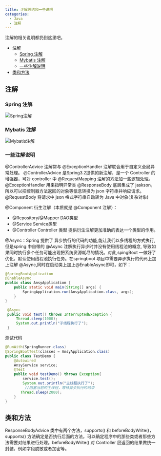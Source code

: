 ```yaml
---
title: 注解总结和一些说明
categories:
  - Java
  - 注解
---
```


注解的相关说明都扔到这里吧。

<!-- more -->

<!-- @import "[TOC]" {cmd="toc" depthFrom=2 depthTo=4 orderedList=true} -->

<!-- code_chunk_output -->

- [注解](#注解)
  - [Spring 注解](#spring-注解)
  - [Mybatis 注解](#mybatis-注解)
  - [一些注解说明](#一些注解说明)
- [类和方法](#类和方法)

<!-- /code_chunk_output -->

## 注解

### Spring 注解


![Spring注解](https://cdn.jsdelivr.net/gh/prettywinter/dist/images/doc/Spring注解总结.png "Spring注解总结")


### Mybatis 注解

![Mybatis注解](https://cdn.jsdelivr.net/gh/prettywinter/dist/images/doc/mybatis注解总结.png "Mybatis注解")


### 一些注解说明

@ControllerAdvice 注解常与 @ExceptionHandler 注解联合用于自定义全局异常处理。
@ControllerAdvice 是Spring3.2提供的新注解，是一个 Controller 的增强器，可对 controller 中 @RequestMapping 注解的方法加一些逻辑处理。
@ExceptionHandler 用来指明异常类
@ResponseBody 底层集成了 jaskson，所以可以把控制器方法返回的对象等信息转换为 json 字符串并响应请求。
@RequestBody 将请求中 json 格式字符串自动转为 Java 中对象(复杂对象)

@Component 衍生注解（本质就是 @Component 注解）：

- @Repository/@Mapper DAO类型
- @Service  Service类型
- @Controller Controller 类型
提供衍生注解更加准确的表达一个类型的作用。

@Async：Spring 提供了 异步执行的代码的功能,能让我们以多线程的方式执行,但是spring 中自带的 @Async 注解执行异步时并没有使用线程池的概念, 导致如果同时执行多个任务可能出现把系统资源耗尽的情况。对此,spingBoot 一做好了优化，默认使用线程池执行任务。在springboot 项目中需要异步执行的代码上加上注解 @Async,同时在启动类上加上@EnableAsync即可，如下：

```java
@SpringBootApplication
@EnableAsync
public class AnsyApplication {
    public static void main(String[] args) {
        SpringApplication.run(AnsyApplication.class, args);
    }
}
```

```java
 @Async
 public void test() throws InterruptedException {
     Thread.sleep(1000);
     System.out.println("子线程执行了");
 }
```

测试代码

```java
@RunWith(SpringRunner.class)
@SpringBootTest(classes = AnsyApplication.class)
public class TestDemo {
    @Autowired
    AnsyService service;
    @Test
    public void testDemo() throws Exception{
        service.test();
        System.out.println("主线程执行了");
         //阻塞当前的主线程，等待异步执行的结束
       Thread.sleep(2000);
    }
}
```

## 类和方法

ResponseBodyAdvice 类中有两个方法，supports() 和 beforeBodyWrite()，supports() 方法确定是否执行后面的方法，可以确定程序中的那些类或者那些方法需要对结果进行处理。beforeBodyWrite() 对 Controller 层返回的结果做统一封装，例如字段脱敏或者加密等。
